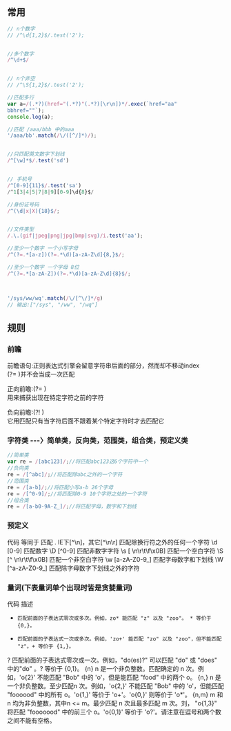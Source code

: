 

## 常用

```javascript
// n个数字
// /^\d{1,2}$/.test('2');


//多个数字
/^\d+$/


// n个非空
// /^\S{1,2}$/.test('2');

//匹配多行
var a=/(.*?)(href="(.*?)"(.*?)[\r\n])*/.exec(`href="aa"
bbhref=""`);
console.log(a);

//匹配 /aaa/bbb 中的aaa
'/aaa/bb'.match(/\/([^/]*)/);


//只匹配英文数字下划线
/^[\w]*$/.test('sd')


// 手机号
/^[0-9]{11}$/.test('sa')
/^1[3|4|5|7|8|9][0-9]\d{8}$/

//身份证号码
/^(\d|x|X){18}$/;


//文件类型
/.\.(gif|jpeg|png|jpg|bmp|svg)/i.test('aa');

//至少一个数字 一个小写字母
/^(?=.*[a-z])(?=.*\d)[a-zA-Z\d]{8,}$/;

//至少一个数字 一个字母 8位
/^(?=.*[a-zA-Z])(?=.*\d)[a-zA-Z\d]{8}$/;



'/sys/ww/wq'.match(/\/[^\/]*/g)
// 输出:["/sys", "/ww", "/wq"]
```







## 规则



### 前瞻

前瞻语句:正则表达式引擎会留意字符串后面的部分，然而却不移动index  
(?= )并不会当成一次匹配

正向前瞻:(?= )  
 用来捕获出现在特定字符之前的字符  

负向前瞻:(?! )  
它用匹配只有当字符后面不跟着某个特定字符时才去匹配它


### 字符类 ---〉简单类，反向类，范围类，组合类，预定义类 

```javascript
//简单类  
var re = /[abc123]/;//将匹配abc123这6个字符中一个  
//负向类  
re = /[^abc]/;//将匹配除abc之外的一个字符  
//范围类  
re = /[a-b]/;//将匹配小写a-b 26个字母  
re = /[^0-9]/;//将匹配除0-9 10个字符之处的一个字符  
//组合类  
re = /[a-b0-9A-Z_]/;//将匹配字母，数字和下划线  
```


### 预定义

代码  等同于                  匹配 
.     IE下[^\n]，其它[^\n\r]  匹配除换行符之外的任何一个字符 
\d    [0-9]                   匹配数字 
\D    [^0-9]                  匹配非数字字符 
\s    [ \n\r\t\f\x0B]         匹配一个空白字符 
\S    [^ \n\r\t\f\x0B]        匹配一个非空白字符 
\w    [a-zA-Z0-9_]            匹配字母数字和下划线 
\W    [^a-zA-Z0-9_]           匹配除字母数字下划线之外的字符 


### 量词(下表量词单个出现时皆是贪婪量词) 

代码  描述 
*     匹配前面的子表达式零次或多次。例如，zo* 能匹配 "z" 以及 "zoo"。 * 等价于{0,}。 
+     匹配前面的子表达式一次或多次。例如，'zo+' 能匹配 "zo" 以及 "zoo"，但不能匹配 "z"。+ 等价于 {1,}。 
?     匹配前面的子表达式零次或一次。例如，"do(es)?" 可以匹配 "do" 或 "does" 中的"do" 。? 等价于 {0,1}。 
{n}   n 是一个非负整数。匹配确定的 n 次。例如，'o{2}' 不能匹配 "Bob" 中的 'o'，但是能匹配 "food" 中的两个 o。 
{n,}  n 是一个非负整数。至少匹配n 次。例如，'o{2,}' 不能匹配 "Bob" 中的 'o'，但能匹配 "foooood" 中的所有 o。'o{1,}' 等价于 'o+'。'o{0,}' 则等价于 'o*'。 
{n,m} m 和 n 均为非负整数，其中n <= m。最少匹配 n 次且最多匹配 m 次。刘， "o{1,3}" 将匹配 "fooooood" 中的前三个 o。'o{0,1}' 等价于 'o?'。请注意在逗号和两个数之间不能有空格。 